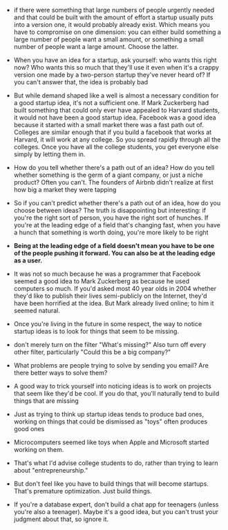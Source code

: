 -  if there were something that large numbers of people urgently needed and that could be built with the amount of effort a startup usually puts into a version one, it would probably already exist. Which means you have to compromise on one dimension: you can either build something a large number of people want a small amount, or something a small number of people want a large amount. Choose the latter.

- When you have an idea for a startup, ask yourself: who wants this right now? Who wants this so much that they'll use it even when it's a crappy version one made by a two-person startup they've never heard of? If you can't answer that, the idea is probably bad

- But while demand shaped like a well is almost a necessary condition for a good startup idea, it's not a sufficient one. If Mark Zuckerberg had built something that could only ever have appealed to Harvard students, it would not have been a good startup idea. Facebook was a good idea because it started with a small market there was a fast path out of. Colleges are similar enough that if you build a facebook that works at Harvard, it will work at any college. So you spread rapidly through all the colleges. Once you have all the college students, you get everyone else simply by letting them in.

- How do you tell whether there's a path out of an idea? How do you tell whether something is the germ of a giant company, or just a niche product? Often you can't. The founders of Airbnb didn't realize at first how big a market they were tapping

- So if you can't predict whether there's a path out of an idea, how do you choose between ideas? The truth is disappointing but interesting: if you're the right sort of person, you have the right sort of hunches. If you're at the leading edge of a field that's changing fast, when you have a hunch that something is worth doing, you're more likely to be right
- **Being at the leading edge of a field doesn't mean you have to be one of the people pushing it forward. You can also be at the leading edge as a user.**
- It was not so much because he was a programmer that Facebook seemed a good idea to Mark Zuckerberg as because he used computers so much. If you'd asked most 40 year olds in 2004 whether they'd like to publish their lives semi-publicly on the Internet, they'd have been horrified at the idea. But Mark already lived online; to him it seemed natural.
- Once you're living in the future in some respect, the way to notice startup ideas is to look for things that seem to be missing.

- don't merely turn on the filter "What's missing?" Also turn off every other filter, particularly "Could this be a big company?"
- What problems are people trying to solve by sending you email? Are there better ways to solve them?
- A good way to trick yourself into noticing ideas is to work on projects that seem like they'd be cool. If you do that, you'll naturally tend to build things that are missing
- Just as trying to think up startup ideas tends to produce bad ones, working on things that could be dismissed as "toys" often produces good ones
- Microcomputers seemed like toys when Apple and Microsoft started working on them.
- That's what I'd advise college students to do, rather than trying to learn about "entrepreneurship."
- But don't feel like you have to build things that will become startups. That's premature optimization. Just build things.
- If you're a database expert, don't build a chat app for teenagers (unless you're also a teenager). Maybe it's a good idea, but you can't trust your judgment about that, so ignore it.
